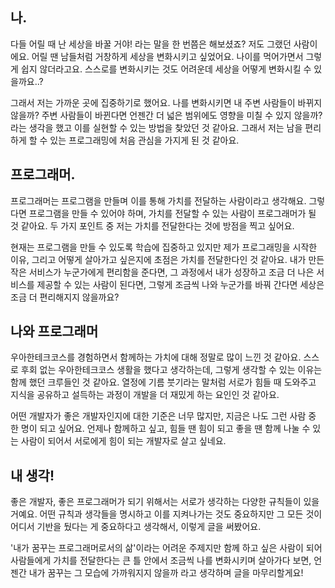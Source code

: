 ## 나.

다들 어릴 때 난 세상을 바꿀 거야! 라는 말을 한 번쯤은 해보셨죠? 저도 그랬던 사람이에요. 어릴 땐 남들처럼 거창하게 세상을 변화시키고 싶었어요. 나이를 먹어가면서 그렇게 쉽지 않더라고요. 스스로를 변화시키는 것도 어려운데 세상을 어떻게 변화시킬 수 있을까요..?

그래서 저는 가까운 곳에 집중하기로 했어요. 나를 변화시키면 내 주변 사람들이 바뀌지 않을까? 주변 사람들이 바뀐다면 언젠간 더 넓은 범위에도 영향을 미칠 수 있지 않을까? 라는 생각을 했고 이를 실현할 수 있는 방법을 찾았던 것 같아요. 그래서 저는 남을 편리하게 할 수 있는 프로그래밍에 처음 관심을 가지게 된 것 같아요.

## 프로그래머.

프로그래머는 프로그램을 만들며 이를 통해 가치를 전달하는 사람이라고 생각해요. 그렇다면 프로그램을 만들 수 있어야 하며, 가치를 전달할 수 있는 사람이 프로그래머가 될 것 같아요. 두 가지 포인트 중 저는 가치를 전달한다는 것에 방점을 찍고 싶어요.

현재는 프로그램을 만들 수 있도록 학습에 집중하고 있지만 제가 프로그래밍을 시작한 이유, 그리고 어떻게 살아가고 싶은지에 초점은 가치를 전달한다인 것 같아요. 내가 만든 작은 서비스가 누군가에게 편리함을 준다면, 그 과정에서 내가 성장하고 조금 더 나은 서비스를 제공할 수 있는 사람이 된다면, 그렇게 조금씩 나와 누군가를 바꿔 간다면 세상은 조금 더 편리해지지 않을까요?

## 나와 프로그래머

우아한테크코스를 경험하면서 함께하는 가치에 대해 정말로 많이 느낀 것 같아요. 스스로 후회 없는 우아한테크코스 생활을 했다고 생각하는데, 그렇게 생각할 수 있는 이유는 함께 했던 크루들인 것 같아요. 열정에 기름 붓기라는 말처럼 서로가 힘들 때 도와주고 지식을 공유하고 설득하는 과정이 개발을 더 재밌게 하는 요인인 것 같아요.

어떤 개발자가 좋은 개발자인지에 대한 기준은 너무 많지만, 지금은 나도 그런 사람 중 한 명이 되고 싶어요. 언제나 함께하고 싶고, 힘들 땐 힘이 되고 좋을 땐 함께 나눌 수 있는 사람이 되어서 서로에게 힘이 되는 개발자로 살고 싶네요.

## 내 생각!

좋은 개발자, 좋은 프로그래머가 되기 위해서는 서로가 생각하는 다양한 규칙들이 있을 거예요. 어떤 규칙과 생각들을 명시하고 이를 지켜나가는 것도 중요하지만 그 모든 것이 어디서 기반을 뒀다는 게 중요하다고 생각해서, 이렇게 글을 써봤어요.

'내가 꿈꾸는 프로그래머로서의 삶'이라는 어려운 주제지만 함께 하고 싶은 사람이 되어 사람들에게 가치를 전달한다는 큰 틀 안에서 조금씩 나를 변화시키며 살아가다 보면, 언젠간 내가 꿈꾸는 그 모습에 가까워지지 않을까 라고 생각하며 글을 마무리할게요!
